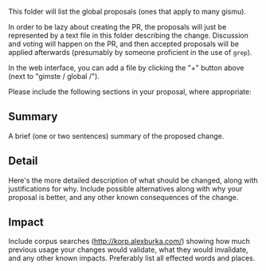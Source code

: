 This folder will list the global proposals (ones that apply to many gismu).

In order to be lazy about creating the PR, the proposals will just be represented
by a text file in this folder describing the change. Discussion and voting
will happen on the PR, and then accepted proposals will be applied afterwards
(presumably by someone proficient in the use of `grep`).

In the web interface, you can add a file by clicking the "+" button above
(next to "gimste / global /").

Please include the following sections in your proposal, where
appropriate:

Summary
-------
A brief (one or two sentences) summary of the proposed change.

Detail
------
Here's the more detailed description of what should be changed, along
with justifications for why. Include possible alternatives along with
why your proposal is better, and any other known consequences of the
change.

Impact
------
Include corpus searches (http://korp.alexburka.com/) showing how much
previous usage your changes would validate, what they would invalidate,
and any other known impacts. Preferably list all effected words and
places.
